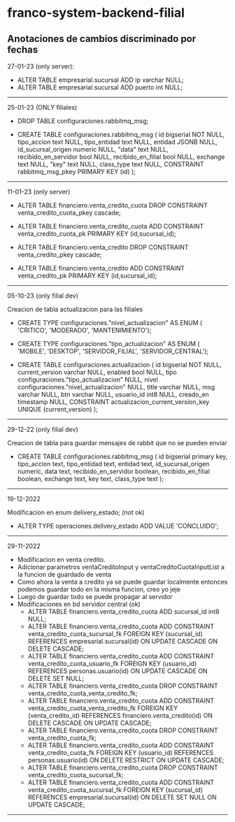 # franco-system-backend-filial

Anotaciones de cambios discriminado por fechas
-------------------------------------------------------------------------------------------------------
27-01-23 (only server): 

- ALTER TABLE empresarial.sucursal ADD ip varchar NULL;
- ALTER TABLE empresarial.sucursal ADD puerto int NULL;


-------------------------------------------------------------------------------------------------------
25-01-23 (ONLY filiales)
- DROP TABLE configuraciones.rabbitmq_msg;

- CREATE TABLE configuraciones.rabbitmq_msg (
	id bigserial NOT NULL,
	tipo_accion text NULL,
	tipo_entidad text NULL,
	entidad JSONB NULL,
	id_sucursal_origen numeric NULL,
	"data" text NULL,
	recibido_en_servidor bool NULL,
	recibido_en_filial bool NULL,
	exchange text NULL,
	"key" text NULL,
	class_type text NULL,
	CONSTRAINT rabbitmq_msg_pkey PRIMARY KEY (id)
);


-------------------------------------------------------------------------------------------------------
11-01-23 (only server)

 - ALTER TABLE financiero.venta_credito_cuota DROP CONSTRAINT venta_credito_cuota_pkey cascade;
 - ALTER TABLE financiero.venta_credito_cuota ADD CONSTRAINT venta_credito_cuota_pk PRIMARY KEY (id,sucursal_id);

 - ALTER TABLE financiero.venta_credito DROP CONSTRAINT venta_credito_pkey cascade;
 - ALTER TABLE financiero.venta_credito ADD CONSTRAINT venta_credito_pk PRIMARY KEY (id,sucursal_id);
 
 --------------------------------------------------------------------------------------------------------


05-10-23 (only filial dev)

Creacion de tabla actualizacion para las filiales

 - CREATE TYPE configuraciones."nivel_actualizacion" AS ENUM (
	'CRITICO',
	'MODERADO',
	'MANTENIMIENTO');
	
 - CREATE TYPE configuraciones."tipo_actualizacion" AS ENUM (
	'MOBILE',
	'DESKTOP',
	'SERVIDOR_FILIAL',
	'SERVIDOR_CENTRAL');
	
 - CREATE TABLE configuraciones.actualizacion (
	id bigserial NOT NULL,
	current_version varchar NULL,
	enabled bool NULL,
	tipo configuraciones."tipo_actualizacion" NULL,
	nivel configuraciones."nivel_actualizacion" NULL,
	title varchar NULL,
	msg varchar NULL,
	btn varchar NULL,
	usuario_id int8 NULL,
	creado_en timestamp NULL,
	CONSTRAINT actualizacion_current_version_key UNIQUE (current_version)
);



--------------------------------------------------------------------------------------------------------------------------------------
29-12-22 (only filial dev)

Creacion de tabla para guardar mensajes de rabbit que no se pueden enviar
  - CREATE TABLE configuraciones.rabbitmq_msg (
	id bigserial primary key,
	tipo_accion text,
	tipo_entidad text,
	entidad text,
	id_sucursal_origen numeric,
	data text,
	recibido_en_servidor boolean,
	recibido_en_filial boolean,
	exchange text,
	key text,
	class_type text
);

--------------------------------------------------------------------------------------------------------------------------------------
19-12-2022

Modificacion en enum delivery_estado; (not ok)
  - ALTER TYPE operaciones.delivery_estado ADD VALUE 'CONCLUIDO';


--------------------------------------------------------------------------------------------------------------------------------------

29-11-2022

  - Modificacion en venta credito.
  - Adicionar parametros ventaCreditoInput y ventaCreditoCuotaInputList a la funcion de guardado de venta
  - Como ahora la venta a credito ya se puede guardar localmente entonces podemos guardar todo en la misma funcion, creo yo jeje
  - Luego de guardar todo se puede propagar al servidor
  - Modificaciones en bd servidor central (ok)
    - ALTER TABLE financiero.venta_credito_cuota ADD sucursal_id int8 NULL; 
    - ALTER TABLE financiero.venta_credito_cuota ADD CONSTRAINT venta_credito_cuota_sucursal_fk FOREIGN KEY (sucursal_id) REFERENCES empresarial.sucursal(id) ON UPDATE CASCADE ON DELETE CASCADE;
    - ALTER TABLE financiero.venta_credito_cuota ADD CONSTRAINT venta_credito_cuota_usuario_fk FOREIGN KEY (usuario_id) REFERENCES personas.usuario(id) ON UPDATE CASCADE ON DELETE SET NULL;
    - ALTER TABLE financiero.venta_credito_cuota DROP CONSTRAINT venta_credito_cuota_venta_credito_fk;
    - ALTER TABLE financiero.venta_credito_cuota ADD CONSTRAINT venta_credito_cuota_venta_credito_fk FOREIGN KEY (venta_credito_id) REFERENCES financiero.venta_credito(id) ON DELETE CASCADE ON UPDATE CASCADE;
    - ALTER TABLE financiero.venta_credito_cuota DROP CONSTRAINT venta_credito_cuota_fk;
    - ALTER TABLE financiero.venta_credito_cuota ADD CONSTRAINT venta_credito_cuota_fk FOREIGN KEY (usuario_id) REFERENCES personas.usuario(id) ON DELETE RESTRICT ON UPDATE CASCADE;
    - ALTER TABLE financiero.venta_credito_cuota DROP CONSTRAINT venta_credito_cuota_sucursal_fk;
    - ALTER TABLE financiero.venta_credito_cuota ADD CONSTRAINT venta_credito_cuota_sucursal_fk FOREIGN KEY (sucursal_id) REFERENCES empresarial.sucursal(id) ON DELETE SET NULL ON UPDATE CASCADE;

--------------------------------------------------------------------------------------------------------------------------------------


